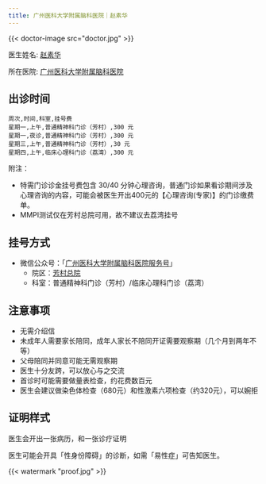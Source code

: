 ```yaml
---
title: 广州医科大学附属脑科医院｜赵素华
---
```


{{< doctor-image src="doctor.jpg" >}}

医生姓名: [赵素华](https://www.gzbrain.cn/myzj/info.aspx?itemid=5375)

所在医院: [广州医科大学附属脑科医院](https://amap.com/place/B00141S32G)

## 出诊时间

```csv
周次,时间,科室,挂号费
星期一,上午,普通精神科门诊（芳村）,300 元
星期一,夜诊,普通精神科门诊（芳村）,300 元
星期三,上午,普通精神科门诊（芳村）,30 元
星期四,上午,临床心理科门诊（荔湾）,300 元
```

附注：

- 特需门诊诊金挂号费包含 30/40 分钟心理咨询，普通门诊如果看诊期间涉及心理咨询的内容，可能会被医生开出400元的【心理咨询(专家)】的门诊缴费单。
- MMPI测试仅在芳村总院可用，故不建议去荔湾挂号

## 挂号方式

- 微信公众号：「[广州医科大学附属脑科医院服务号](weixin://gh_3410fe88a5d4)」
  - 院区：[芳村总院](https://amap.com/place/B00140HU1B)
  - 科室：普通精神科门诊（芳村）/临床心理科门诊（荔湾）

## 注意事项

- 无需介绍信
- 未成年人需要家长陪同，成年人家长不陪同开证需要观察期（几个月到两年不等）
- 父母陪同并同意可能无需观察期
- 医生十分友跨，可以放心与之交流
- 首诊时可能需要做量表检查，约花费数百元
- 医生会建议做染色体检查（680元）和性激素六项检查（约320元），可以婉拒

## 证明样式

医生会开出一张病历，和一张诊疗证明

医生可能会开具「性身份障碍」的诊断，如需「易性症」可告知医生。

{{< watermark "proof.jpg" >}}
